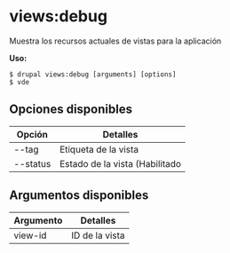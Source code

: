 # views:debug
Muestra los recursos actuales de vistas para la aplicación

**Uso:**
```
$ drupal views:debug [arguments] [options]
$ vde  
```

## Opciones disponibles
Opción | Detalles
-------|-------------
--tag | Etiqueta de la vista
--status | Estado de la vista (Habilitado|Deshabilitado)

## Argumentos disponibles
Argumento | Detalles
---------|-------------
view-id | ID de la vista
